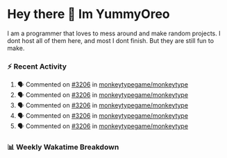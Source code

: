 <h1 > Hey there 👋 Im YummyOreo </h1>
I am a programmer that loves to mess around and make random projects. I dont host all of them here, and most I dont finish. But they are still fun to make.

### :zap: Recent Activity
<!--START_SECTION:activity-->
1. 🗣 Commented on [#3206](https://github.com/monkeytypegame/monkeytype/issues/3206) in [monkeytypegame/monkeytype](https://github.com/monkeytypegame/monkeytype)
2. 🗣 Commented on [#3206](https://github.com/monkeytypegame/monkeytype/issues/3206) in [monkeytypegame/monkeytype](https://github.com/monkeytypegame/monkeytype)
3. 🗣 Commented on [#3206](https://github.com/monkeytypegame/monkeytype/issues/3206) in [monkeytypegame/monkeytype](https://github.com/monkeytypegame/monkeytype)
4. 🗣 Commented on [#3206](https://github.com/monkeytypegame/monkeytype/issues/3206) in [monkeytypegame/monkeytype](https://github.com/monkeytypegame/monkeytype)
5. 🗣 Commented on [#3206](https://github.com/monkeytypegame/monkeytype/issues/3206) in [monkeytypegame/monkeytype](https://github.com/monkeytypegame/monkeytype)
<!--END_SECTION:activity-->

### 📊 Weekly Wakatime Breakdown

